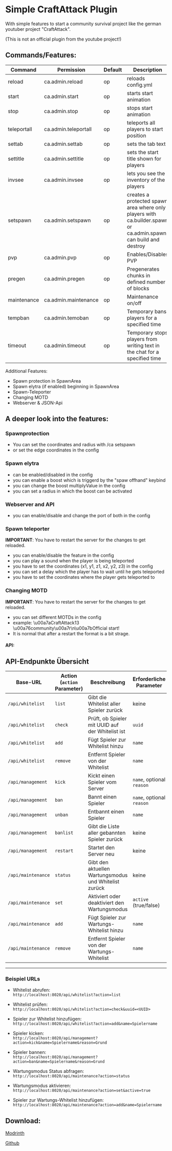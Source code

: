 # Simple CraftAttack Plugin

With simple features to start a community survival project like the german youtuber project "CraftAttack".

(This is not an official plugin from the youtube project!)

## Commands/Features:

Command | Permission | Default | Description
-------- | -------- | -------- | --------
reload | ca.admin.reload | op | reloads config.yml
start | ca.admin.start | op | starts start animation
stop | ca.admin.stop | op | stops start animation
teleportall | ca.admin.teleportall | op | teleports all players to start position
settab | ca.admin.settab | op | sets the tab text
settitle | ca.admin.settitle | op | sets the start title shown for players
invsee | ca.admin.invsee | op | lets you see the inventory of the players
setspawn | ca.admin.setspawn | op | creates a protected spawn area where only players with ca.builder.spawn or ca.admin.spawn can build and destroy
pvp | ca.admin.pvp | op | Enables/Disables PVP
pregen | ca.admin.pregen | op | Pregenerates chunks in defined number of blocks
maintenance | ca.admin.maintenance | op | Maintenance on/off
tempban | ca.admin.temoban | op | Temporary bans players for a specified time
timeout | ca.admin.timeout | op | Temporary stops players from writing text in the chat for a specified time

Additional Features:
- Spawn protection in SpawnArea
- Spawn elytra (if enabled) beginning in SpawnArea 
- Spawn-Teleporter
- Changing MOTD
- Webserver & JSON-Api

## A deeper look into the features:

### Spawnprotection
- You can set the coordinates and radius with /ca setspawn <x> <y> <z> <radius>
- or set the edge coordinates in the config

### Spawn elytra
- can be enabled/disabled in the config
- you can enable a boost which is triggerd by the "spaw offhand" keybind
- you can change the boost multiplyValue in the config
- you can set a radius in which the boost can be activated

### Webserver and API
- you can enable/disable and change the port of both in the config

### Spawn teleporter
**IMPORTANT**: You have to restart the server for the changes to get reloaded.
- you can enable/disable the feature in the config
- you can play a sound when the player is being teleported
- you have to set the coordinates (x1, y1, z1, x2, y2, z3) in the config
- you can set a delay which the player has to wait until he gets teleported
- you have to set the coordinates where the player gets teleported to

### Changing MOTD
**IMPORTANT**: You have to restart the server for the changes to get reloaded.
- you can set different MOTDs in the config
- example: \u00a7aCraftAttack13 \u00a76community\u00a7r\n\u00a7bOfficial start!
- It is normal that after a restart the format is a bit strage.

#### API:

## API-Endpunkte Übersicht

| Base-URL           | Action (`action` Parameter)  | Beschreibung                                            | Erforderliche Parameter          |
|--------------------|------------------------------|--------------------------------------------------------|---------------------------------|
| `/api/whitelist`   | `list`                       | Gibt die Whitelist aller Spieler zurück                | keine                          |
| `/api/whitelist`   | `check`                      | Prüft, ob Spieler mit UUID auf der Whitelist ist       | `uuid`                         |
| `/api/whitelist`   | `add`                        | Fügt Spieler zur Whitelist hinzu                        | `name`                         |
| `/api/whitelist`   | `remove`                     | Entfernt Spieler von der Whitelist                      | `name`                         |
| `/api/management`  | `kick`                       | Kickt einen Spieler vom Server                           | `name`, optional `reason`      |
| `/api/management`  | `ban`                        | Bannt einen Spieler                                     | `name`, optional `reason`      |
| `/api/management`  | `unban`                      | Entbannt einen Spieler                                  | `name`                         |
| `/api/management`  | `banlist`                    | Gibt die Liste aller gebannten Spieler zurück           | keine                          |
| `/api/management`  | `restart`                    | Startet den Server neu                                  | keine                          |
| `/api/maintenance` | `status`                     | Gibt den aktuellen Wartungsmodus und Whitelist zurück  | keine                          |
| `/api/maintenance` | `set`                        | Aktiviert oder deaktiviert den Wartungsmodus            | `active` (true/false)          |
| `/api/maintenance` | `add`                        | Fügt Spieler zur Wartungs-Whitelist hinzu               | `name`                         |
| `/api/maintenance` | `remove`                     | Entfernt Spieler von der Wartungs-Whitelist             | `name`                         |

---

### Beispiel URLs

- Whitelist abrufen:  
  `http://localhost:8020/api/whitelist?action=list`

- Whitelist prüfen:  
  `http://localhost:8020/api/whitelist?action=check&uuid=<UUID>`

- Spieler zur Whitelist hinzufügen:  
  `http://localhost:8020/api/whitelist?action=add&name=Spielername`

- Spieler kicken:  
  `http://localhost:8020/api/management?action=kick&name=Spielername&reason=Grund`

- Spieler bannen:  
  `http://localhost:8020/api/management?action=ban&name=Spielername&reason=Grund`

- Wartungsmodus Status abfragen:  
  `http://localhost:8020/api/maintenance?action=status`

- Wartungsmodus aktivieren:  
  `http://localhost:8020/api/maintenance?action=set&active=true`

- Spieler zur Wartungs-Whitelist hinzufügen:  
  `http://localhost:8020/api/maintenance?action=add&name=Spielername`


## Download:

[Modrinth](https://modrinth.com/plugin/simple-craftattack#download)

[Github](https://github.com/VoidableMoon884/CraftAttack)